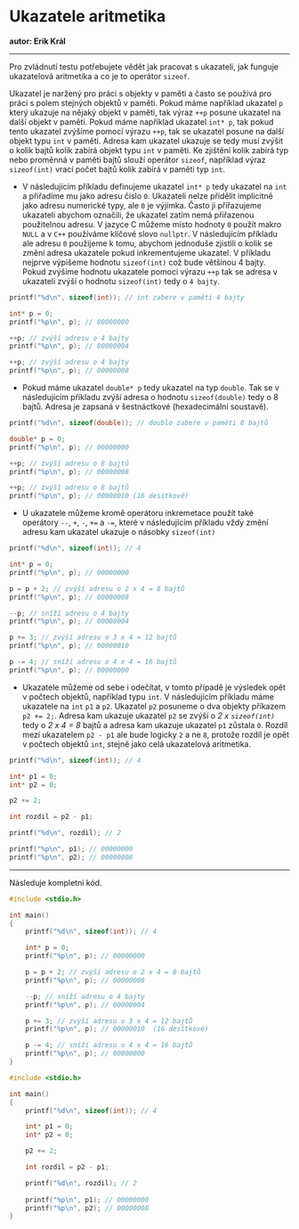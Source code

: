 # Ukazatele aritmetika

**autor: Erik Král**

---
Pro zvládnutí testu potřebujete vědět jak pracovat s ukazateli, jak funguje ukazatelová aritmetika a co je to operátor `sizeof`.

Ukazatel je naržený pro práci s objekty v paměti a často se používá pro práci s polem stejných objektů v paměti. Pokud máme například ukazatel `p` který ukazuje na nějaký objekt v paměti, tak výraz `++p` posune ukazatel na další objekt v paměti. Pokud máme například ukazatel `int* p`, tak pokud tento ukazatel zvýšíme pomocí výrazu `++p`, tak se ukazatel posune na další objekt typu `int` v paměti. Adresa kam ukazatel ukazuje se tedy musí zvýšit o kolik bajtů kolik zabírá objekt typu `int` v paměti. Ke zjištění kolik zabírá typ nebo proměnná v paměti bajtů slouží operátor `sizeof`, například výraz `sizeof(int)` vrací počet bajtů kolik zabírá v paměti typ `int`. 

* V následujícím příkladu definujeme ukazatel `int* p` tedy ukazatel na `int` a přiřadíme mu jako adresu číslo `0`. Ukazateli nelze přidělit implicitně jako adresu numerické typy, ale `0` je výjímka. Často ji přiřazujeme ukazateli abychom označili, že ukazatel zatím nemá přiřazenou použitelnou adresu. V jazyce C můžeme místo hodnoty `0` použít makro `NULL` a v `C++` používáme klíčové slovo `nullptr`. V následujícím příkladu ale adresu `0` použijeme k tomu, abychom jednoduše zjistili o kolik se změní adresa ukazatele pokud inkrementujeme ukazatel. V příkladu nejprve výpišeme hodnotu `sizeof(int)` což bude většinou 4 bajty. Pokud zvýšíme hodnotu ukazatele pomocí výrazu `++p` tak se adresa v ukazateli zvýší o hodnotu `sizeof(int)` tedy o `4 bajty`.

```c++
printf("%d\n", sizeof(int)); // int zabere v paměti 4 bajty

int* p = 0;
printf("%p\n", p); // 00000000

++p; // zvýší adresu o 4 bajty
printf("%p\n", p); // 00000004

++p; // zvýší adresu o 4 bajty
printf("%p\n", p); // 00000008
```

* Pokud máme ukazatel `double* p` tedy ukazatel na typ `double`. Tak se v následujícím příkladu zvýší adresa o hodnotu `sizeof(double)` tedy o 8 bajtů. Adresa je zapsaná v šestnáctkové (hexadecimální soustavě).

```c++
printf("%d\n", sizeof(double)); // double zabere v paměti 8 bajtů

double* p = 0;
printf("%p\n", p); // 00000000

++p; // zvýší adresu o 8 bajtů
printf("%p\n", p); // 00000008

++p; // zvýší adresu o 8 bajtů
printf("%p\n", p); // 00000010 (16 desítkově)
```

* U ukazatele můžeme kromě operátoru inkremetace použít také operátory `--`, `+`, `-`, `+=` a `-=`, které v následujícím příkladu vždy změní adresu kam ukazatel ukazuje o násobky `sizeof(int)`

```c++
printf("%d\n", sizeof(int)); // 4

int* p = 0;
printf("%p\n", p); // 00000000

p = p + 2; // zvýší adresu o 2 x 4 = 8 bajtů
printf("%p\n", p); // 00000008

--p; // sníží adresu o 4 bajty
printf("%p\n", p); // 00000004

p += 3; // zvýší adresu o 3 x 4 = 12 bajtů
printf("%p\n", p); // 00000010

p -= 4; // sníží adresu o 4 x 4 = 16 bajtů
printf("%p\n", p); // 00000000
```

* Ukazatele můžeme od sebe i odečítat, v tomto případě je výsledek opět v počtech objektů, například typu `int`. V následujícím příkladu máme ukazatele na `int` `p1` a `p2`. Ukazatel `p2` posuneme o dva objekty příkazem `p2 += 2;`. Adresa kam ukazuje ukazatel `p2` se zvýší o *2 x `sizeof(int)`* tedy o *2 x 4 = 8* bajtů a adresa kam ukazuje ukazatel `p1` zůstala `0`. Rozdíl mezi ukazatelem `p2 - p1` ale bude logicky `2` a ne `8`, protože rozdíl je opět v počtech objektů `int`, stejně jako celá ukazatelová aritmetika.

```c++
printf("%d\n", sizeof(int)); // 4

int* p1 = 0;
int* p2 = 0;

p2 += 2;

int rozdil = p2 - p1;

printf("%d\n", rozdil); // 2

printf("%p\n", p1); // 00000000
printf("%p\n", p2); // 00000008
```

---
Následuje kompletní kód.

```c++
#include <stdio.h>

int main()
{
	printf("%d\n", sizeof(int)); // 4

	int* p = 0;
	printf("%p\n", p); // 00000000

	p = p + 2; // zvýší adresu o 2 x 4 = 8 bajtů
	printf("%p\n", p); // 00000008

	--p; // sníží adresu o 4 bajty
	printf("%p\n", p); // 00000004

	p += 3; // zvýší adresu o 3 x 4 = 12 bajtů
	printf("%p\n", p); // 00000010  (16 desítkově)

	p -= 4; // sníží adresu o 4 x 4 = 16 bajtů
	printf("%p\n", p); // 00000000
}
```

```c++
#include <stdio.h>

int main()
{
	printf("%d\n", sizeof(int)); // 4

	int* p1 = 0;
	int* p2 = 0;

	p2 += 2;

	int rozdil = p2 - p1;

	printf("%d\n", rozdil); // 2
	
	printf("%p\n", p1); // 00000000
	printf("%p\n", p2); // 00000008
}
```